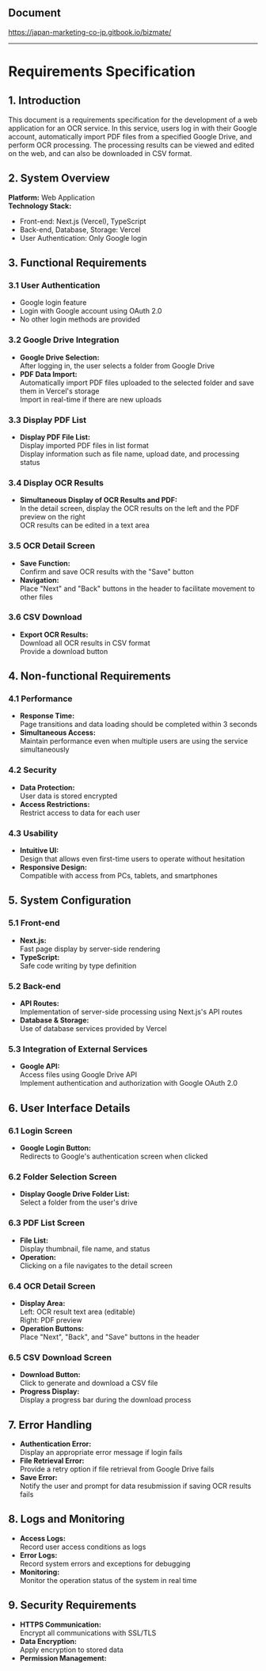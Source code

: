 ## Document
https://japan-marketing-co-jp.gitbook.io/bizmate/

---

# Requirements Specification

## 1. Introduction
This document is a requirements specification for the development of a web application for an OCR service. In this service, users log in with their Google account, automatically import PDF files from a specified Google Drive, and perform OCR processing. The processing results can be viewed and edited on the web, and can also be downloaded in CSV format.

## 2. System Overview
**Platform:** Web Application  
**Technology Stack:**  
- Front-end: Next.js (Vercel), TypeScript
- Back-end, Database, Storage: Vercel
- User Authentication: Only Google login

## 3. Functional Requirements

### 3.1 User Authentication
- Google login feature
- Login with Google account using OAuth 2.0
- No other login methods are provided

### 3.2 Google Drive Integration
- **Google Drive Selection:**  
  After logging in, the user selects a folder from Google Drive
- **PDF Data Import:**  
  Automatically import PDF files uploaded to the selected folder and save them in Vercel's storage  
  Import in real-time if there are new uploads

### 3.3 Display PDF List
- **Display PDF File List:**  
  Display imported PDF files in list format  
  Display information such as file name, upload date, and processing status

### 3.4 Display OCR Results
- **Simultaneous Display of OCR Results and PDF:**  
  In the detail screen, display the OCR results on the left and the PDF preview on the right  
  OCR results can be edited in a text area

### 3.5 OCR Detail Screen
- **Save Function:**  
  Confirm and save OCR results with the "Save" button
- **Navigation:**  
  Place "Next" and "Back" buttons in the header to facilitate movement to other files

### 3.6 CSV Download
- **Export OCR Results:**  
  Download all OCR results in CSV format  
  Provide a download button

## 4. Non-functional Requirements

### 4.1 Performance
- **Response Time:**  
  Page transitions and data loading should be completed within 3 seconds
- **Simultaneous Access:**  
  Maintain performance even when multiple users are using the service simultaneously

### 4.2 Security
- **Data Protection:**  
  User data is stored encrypted
- **Access Restrictions:**  
  Restrict access to data for each user

### 4.3 Usability
- **Intuitive UI:**  
  Design that allows even first-time users to operate without hesitation
- **Responsive Design:**  
  Compatible with access from PCs, tablets, and smartphones

## 5. System Configuration

### 5.1 Front-end
- **Next.js:**  
  Fast page display by server-side rendering
- **TypeScript:**  
  Safe code writing by type definition

### 5.2 Back-end
- **API Routes:**  
  Implementation of server-side processing using Next.js's API routes
- **Database & Storage:**  
  Use of database services provided by Vercel

### 5.3 Integration of External Services
- **Google API:**  
  Access files using Google Drive API  
  Implement authentication and authorization with Google OAuth 2.0

## 6. User Interface Details

### 6.1 Login Screen
- **Google Login Button:**  
  Redirects to Google's authentication screen when clicked

### 6.2 Folder Selection Screen
- **Display Google Drive Folder List:**  
  Select a folder from the user's drive

### 6.3 PDF List Screen
- **File List:**  
  Display thumbnail, file name, and status
- **Operation:**  
  Clicking on a file navigates to the detail screen

### 6.4 OCR Detail Screen
- **Display Area:**  
  Left: OCR result text area (editable)  
  Right: PDF preview
- **Operation Buttons:**  
  Place "Next", "Back", and "Save" buttons in the header

### 6.5 CSV Download Screen
- **Download Button:**  
  Click to generate and download a CSV file
- **Progress Display:**  
  Display a progress bar during the download process

## 7. Error Handling
- **Authentication Error:**  
  Display an appropriate error message if login fails
- **File Retrieval Error:**  
  Provide a retry option if file retrieval from Google Drive fails
- **Save Error:**  
  Notify the user and prompt for data resubmission if saving OCR results fails

## 8. Logs and Monitoring
- **Access Logs:**  
  Record user access conditions as logs
- **Error Logs:**  
  Record system errors and exceptions for debugging
- **Monitoring:**  
  Monitor the operation status of the system in real time

## 9. Security Requirements
- **HTTPS Communication:**  
  Encrypt all communications with SSL/TLS
- **Data Encryption:**  
  Apply encryption to stored data
- **Permission Management:**